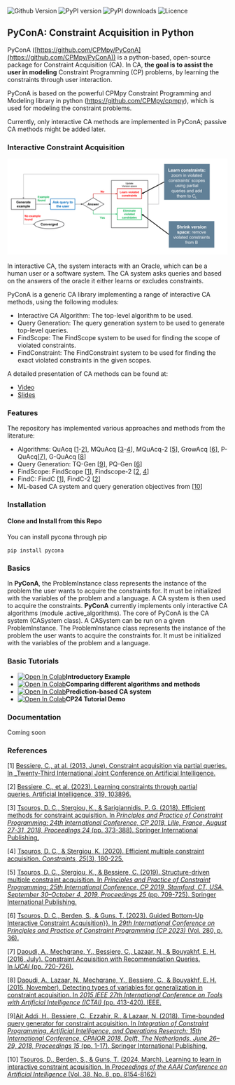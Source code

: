 ![Github Version](https://img.shields.io/github/v/release/CPMpy/pycona?label=Github%20Release&logo=github)
![PyPI version](https://img.shields.io/pypi/v/pycona?color=blue&label=Pypi%20version&logo=pypi&logoColor=white)
![PyPI downloads](https://img.shields.io/pypi/dm/pycona?label=Pypi%20Downloads&logo=pypi&logoColor=white)
![Licence](https://img.shields.io/github/license/CPMpy/cpmpy?label=Licence)

## PyConA: Constraint Acquisition in Python

PyConA ([https://github.com/CPMpy/PyConA](https://github.com/CPMpy/PyConA)) is a python-based, open-source package for Constraint Acquisition (CA). In CA, **the goal is to assist the user in modeling**  Constraint Programming (CP) problems, by learning the constraints through user interaction.

PyConA is based on the powerful CPMpy Constraint Programming and Modeling library in python (https://github.com/CPMpy/cpmpy), which is used for modeling the constraint problems.

Currently, only interactive CA methods are implemented in PyConA; passive CA methods might be added later.

### Interactive Constraint Acquisition

![Interactive Constraint Acquisition](images/ca-framework.png)

In interactive CA, the system interacts with an Oracle, which can be a human user or a software system. The CA system asks queries and based on the answers of the oracle it either learns or excludes constraints.

PyConA is a generic CA library implementing a range of interactive CA methods, using the following modules:
- Interactive CA Algorithm: The top-level algorithm to be used.
- Query Generation: The query generation system to be used to generate top-level queries.
- FindScope: The FindScope system to be used for finding the scope of violated constraints.
- FindConstraint: The FindConstraint system to be used for finding the exact violated constraints in the given scopes.

A detailed presentation of CA methods can be found at: 
- [Video](https://www.youtube.com/embed/d6EZi8YO60k)
- [Slides](https://school.a4cp.org/summer2023/slides/ml4cp2023_consacq_DimosTsouros.pdf)

### Features

The repository has implemented various approaches and methods from the literature:
- Algorithms: QuAcq [[1](https://www.lirmm.fr/~coletta/pub/ijcai13.pdf)-[2](https://www.sciencedirect.com/science/article/abs/pii/S0004370223000425)], MQuAcq [[3](https://link.springer.com/chapter/10.1007/978-3-319-98334-9_25)-[4](https://link.springer.com/article/10.1007/s10601-020-09311-4)], MQuAcq-2 \[[5](https://link.springer.com/chapter/10.1007/978-3-030-30048-7_41)], GrowAcq \[[6](https://drops.dagstuhl.de/entities/document/10.4230/LIPIcs.CP.2023.36)], P-QuAcq\[[7](https://www.ijcai.org/Proceedings/16/Papers/108.pdf)], G-QuAcq [[8](https://ieeexplore.ieee.org/stamp/stamp.jsp?tp=&arnumber=7372165&tag=1)]
- Query Generation: TQ-Gen [[9](https://link.springer.com/chapter/10.1007/978-3-319-93031-2_1)], PQ-Gen [[6](https://drops.dagstuhl.de/entities/document/10.4230/LIPIcs.CP.2023.36)]
- FindScope: FindScope [[1](https://www.lirmm.fr/~coletta/pub/ijcai13.pdf)], Findscope-2 [[2](https://www.sciencedirect.com/science/article/abs/pii/S0004370223000425), [4](https://link.springer.com/article/10.1007/s10601-020-09311-4)]
- FindC: FindC [[1](https://www.lirmm.fr/~coletta/pub/ijcai13.pdf)], FindC-2 [[2](https://www.sciencedirect.com/science/article/abs/pii/S0004370223000425)]
- ML-based CA system and query generation objectives from [[10](https://ojs.aaai.org/index.php/AAAI/article/download/28655/29272)]

### Installation

#### Clone and Install from this Repo

You can install pycona through pip
```commandline
pip install pycona
```

### Basics

In **PyConA**, the ProblemInstance class represents the instance of the problem the user wants to acquire the constraints for. It must be initialized with the variables of the problem and a language. 
A CA system is then used to acquire the constraints. 
**PyConA** currently implements only interactive CA algorithms (module .active_algorithms).
The core of PyConA is the CA system (CASystem class). A CASystem can be run on a given ProblemInstance. The ProblemInstance class represents the instance of the problem the user wants to acquire the constraints for. It must be initialized with the variables of the problem and a language.

### Basic Tutorials

- [![Open In Colab](https://colab.research.google.com/assets/colab-badge.svg)](https://colab.research.google.com/github/CPMpy/PyConA/blob/main/notebooks/introductory_example.ipynb)**Introductory Example**
- [![Open In Colab](https://colab.research.google.com/assets/colab-badge.svg)](https://colab.research.google.com/github/CPMpy/PyConA/blob/main/notebooks/Comparing%20different%20algorithms%20and%20methods.ipynb)**Comparing different algorithms and methods**
- [![Open In Colab](https://colab.research.google.com/assets/colab-badge.svg)](https://colab.research.google.com/github/CPMpy/PyConA/blob/main/notebooks/Prediction-based%20CA%20system.ipynb)**Prediction-based CA system**
- [![Open In Colab](https://colab.research.google.com/assets/colab-badge.svg)](https://colab.research.google.com/github/CPMpy/PyConA/blob/main/notebooks/CP24%20Tutorial%20Demo.ipynb)**CP24 Tutorial Demo**


### Documentation

Coming soon

### References

[1] [Bessiere, C., at al. (2013, June). Constraint acquisition via partial queries. In _Twenty-Third International Joint Conference on Artificial Intelligence.](https://www.lirmm.fr/~coletta/pub/ijcai13.pdf)

[2] [Bessiere, C., et al. (2023). Learning constraints through partial queries. Artificial Intelligence, 319, 103896.](https://www.sciencedirect.com/science/article/abs/pii/S0004370223000425)

[3] [Tsouros, D. C., Stergiou, K., & Sarigiannidis, P. G. (2018). Efficient methods for constraint acquisition. In _Principles and Practice of Constraint Programming: 24th International Conference, CP 2018, Lille, France, August 27-31, 2018, Proceedings 24_ (pp. 373-388). Springer International Publishing.](https://link.springer.com/chapter/10.1007/978-3-319-98334-9_25)

[4] [Tsouros, D. C., & Stergiou, K. (2020). Efficient multiple constraint acquisition. _Constraints_, _25_(3), 180-225.](https://link.springer.com/article/10.1007/s10601-020-09311-4)

[5] [Tsouros, D. C., Stergiou, K., & Bessiere, C. (2019). Structure-driven multiple constraint acquisition. In _Principles and Practice of Constraint Programming: 25th International Conference, CP 2019, Stamford, CT, USA, September 30–October 4, 2019, Proceedings 25_ (pp. 709-725). Springer International Publishing.](https://link.springer.com/chapter/10.1007/978-3-030-30048-7_41)

[6] [Tsouros, D. C., Berden, S., & Guns, T. (2023). Guided Bottom-Up Interactive Constraint Acquisition}}. In _29th International Conference on Principles and Practice of Constraint Programming (CP 2023)_ (Vol. 280, p. 36).](https://drops.dagstuhl.de/entities/document/10.4230/LIPIcs.CP.2023.36)

[7] [Daoudi, A., Mechqrane, Y., Bessiere, C., Lazaar, N., & Bouyakhf, E. H. (2016, July). Constraint Acquisition with Recommendation Queries. In _IJCAI_ (pp. 720-726).](https://www.ijcai.org/Proceedings/16/Papers/108.pdf)

[8] [Daoudi, A., Lazaar, N., Mechqrane, Y., Bessiere, C., & Bouyakhf, E. H. (2015, November). Detecting types of variables for generalization in constraint acquisition. In _2015 IEEE 27th International Conference on Tools with Artificial Intelligence (ICTAI)_ (pp. 413-420). IEEE.](https://ieeexplore.ieee.org/stamp/stamp.jsp?tp=&arnumber=7372165&tag=1)

[9][Ait Addi, H., Bessiere, C., Ezzahir, R., & Lazaar, N. (2018). Time-bounded query generator for constraint acquisition. In _Integration of Constraint Programming, Artificial Intelligence, and Operations Research: 15th International Conference, CPAIOR 2018, Delft, The Netherlands, June 26–29, 2018, Proceedings 15_ (pp. 1-17). Springer International Publishing.](https://link.springer.com/chapter/10.1007/978-3-319-93031-2_1)

[10] [Tsouros, D., Berden, S., & Guns, T. (2024, March). Learning to learn in interactive constraint acquisition. In _Proceedings of the AAAI Conference on Artificial Intelligence_ (Vol. 38, No. 8, pp. 8154-8162)](https://ojs.aaai.org/index.php/AAAI/article/download/28655/29272)
